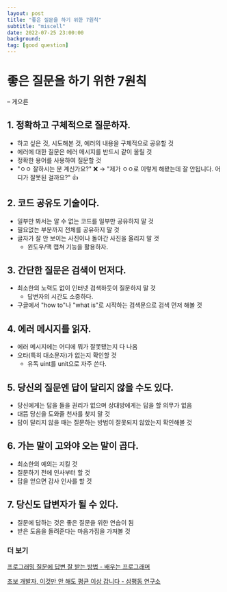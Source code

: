 ```yaml
---
layout: post
title: "좋은 질문을 하기 위한 7원칙"
subtitle: "miscell"
date: 2022-07-25 23:00:00
background: 
tag: [good question]
---
```


# 좋은 질문을 하기 위한 7원칙

&ndash; 게으른

## **1. 정확하고 구체적으로 질문하자.**

- 하고 싶은 것, 시도해본 것, 에러의 내용을 구체적으로 공유할 것
- 에러에 대한 질문은 에러 메시지를 반드시 같이 올릴 것
- 정확한 용어를 사용하여 질문할 것
- "ㅇㅇ 잘하시는 분 계신가요?" ❌
→ "제가 ㅇㅇ로 이렇게 해봤는데 잘 안됩니다. 어디가 잘못된 걸까요?" 👍

## 2. 코드 공유도 기술이다.

- 일부만 봐서는 알 수 없는 코드를 일부만 공유하지 말 것
- 필요없는 부분까지 전체를 공유하지 말 것
- 글자가 잘 안 보이는 사진이나 돌아간 사진을 올리지 말 것
    - 윈도우/맥 캡쳐 기능을 활용하자.

## 3. 간단한 질문은 검색이 먼저다.

- 최소한의 노력도 없이 인터넷 검색하듯이 질문하지 말 것
    - 답변자의 시간도 소중하다.
- 구글에서 "how to"나 "what is"로 시작하는 검색문으로 검색 먼저 해볼 것

## 4. 에러 메시지를 읽자.

- 에러 메시지에는 어디에 뭐가 잘못됐는지 다 나옴
- 오타(특히 대소문자)가 없는지 확인할 것
    - 유독 uint를 unit으로 자주 쓴다.

## 5. 당신의 질문엔 답이 달리지 않을 수도 있다.

- 당신에게는 답을 들을 권리가 없으며 상대방에게는 답을 할 의무가 없음
- 대뜸 당신을 도와줄 천사를 찾지 말 것
- 답이 달리지 않을 때는 질문하는 방법이 잘못되지 않았는지 확인해볼 것

## 6. 가는 말이 고와야 오는 말이 곱다.

- 최소한의 예의는 지킬 것
- 질문하기 전에 인사부터 할 것
- 답을 얻으면 감사 인사를 할 것

## 7. 당신도 답변자가 될 수 있다.

- 질문에 답하는 것은 좋은 질문을 위한 연습이 됨
- 받은 도움을 돌려준다는 마음가짐을 가져볼 것

### 더 보기

[프로그래밍 질문에 답변 잘 받는 방법 - 배우는 프로그래머](https://www.youtube.com/watch?v=Vjjd5nUkEGE)

[초보 개발자, 이것만 안 해도 평균 이상 갑니다 - 삼평동 연구소](https://www.youtube.com/watch?v=NHuxGa8dL1s)
